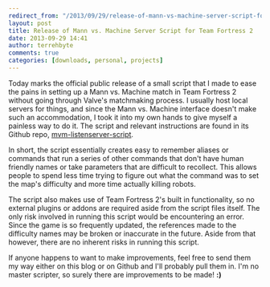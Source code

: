```yaml
---
redirect_from: "/2013/09/29/release-of-mann-vs-machine-server-script-for-team-fortress-2/"
layout: post
title: Release of Mann vs. Machine Server Script for Team Fortress 2
date: 2013-09-29 14:41
author: terrehbyte
comments: true
categories: [downloads, personal, projects]
---
```


Today marks the official public release of a small script that I made to ease
the pains in setting up a Mann vs. Machine match in Team Fortress 2 without
going through Valve's matchmaking process. I usually host local servers for
things, and since the Mann vs. Machine interface doesn't make such an
accommodation, I took it into my own hands to give myself a painless way to do
it. The script and relevant instructions are found in its Github repo,
[mvm-listenserver-script](https://github.com/terrehbyte/mvm-listenserver-script).

In short, the script essentially creates easy to remember aliases or commands
that run a series of other commands that don't have human friendly names or take
parameters that are difficult to recollect. This allows people to spend less
time trying to figure out what the command was to set the map's difficulty and
more time actually killing robots.  

The script also makes use of Team Fortress 2's built in functionality, so no
external plugins or addons are required aside from the script files itself. The
only risk involved in running this script would be encountering an error. Since
the game is so frequently updated, the references made to the difficulty names
may be broken or inaccurate in the future. Aside from that however, there are no
inherent risks in running this script.  

If anyone happens to want to make improvements, feel free to send them my way
either on this blog or on Github and I'll probably pull them in. I'm no master
scripter, so surely there are improvements to be made! __:)__  